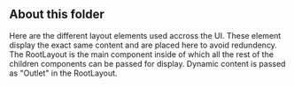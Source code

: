 ## About this folder
Here are the different layout elements used accross the UI. These element display the exact same content and are placed here to avoid redundency. The RootLayout is the main component inside of which all the rest of the children components can be passed for display. Dynamic content is passed as "Outlet" in the RootLayout.